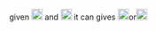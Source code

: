 given <img src="https://dodo.ac/np/images/2/24/Red_Roses_NH_Inv_Icon.png" alt="todo" width="20px" height="20px"> and <img src="https://dodo.ac/np/images/2/24/Red_Roses_NH_Inv_Icon.png" alt="todo" width="20px" height="20px">
it can gives <img src="https://dodo.ac/np/images/0/0c/Pink_Roses_NH_Inv_Icon.png" alt="todo" width="20px" height="20px">or<img src="https://dodo.ac/np/images/0/01/Black_Roses_NH_Inv_Icon.png" alt="todo" width="20px" height="20px">
